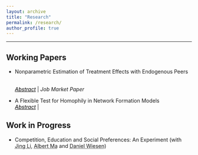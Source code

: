 ```yaml
---
layout: archive
title: "Research"
permalink: /research/
author_profile: true
---
```


<section class="page__content" itemprop="text">
<hr>
<h2 id="working-papers">Working Papers</h2>
<ul><li><a href="http://tom-pan.github.io/files/JMP.pdf" style="text-decoration:none" target="_blank">Nonparametric Estimation of Treatment Effects with Endogenous Peers</a>   

<br> <a href="#/" style="color:black" onclick="visib('jmp')"><em>Abstract</em></a> | <em>Job Market Paper </em></li></ul>

<div id="jmp" style="display: none; background-color: #F1F1F1; color: #666; padding: 10px"> When individual outcomes depend on peer outcomes, treating an individual in a network affects all connected individuals. This causes the absence of a control group and threatens the validity of causal inference. Existing methods assume linear functional forms and exogenous networks, or exclude the dependence on peer outcomes. By introducing a nonparametric peer effect model, I prove that the treatment effect is identified by comparing individuals with the same neighbors but different treatment status, which does not rely on the above assumptions. Estimation is performed using a combination of a kernel estimator, which relaxes the same neighbor condition in finite samples, and the method of sieves. The consistency of the proposed estimator is then established. Application of this method to an anti-violence campaign suggests that the effect of the campaign on individual attitude is increasing in the average neighbor attitude.</div>


<ul><li><a href="" style="text-decoration:none" target="_blank">A Flexible Test for Homophily in Network Formation Models</a> 
<br> <a href="#/" style="color:black" onclick="visib('homop')"><em>Abstract</em></a> | <em></em></li></ul>

<div id="homop" style="display: none; background-color: #F1F1F1; color: #666; padding: 10px"> Various Studies have highlighted the role of homophily as a driver of network formation. Homophily 
refers to the idea that 'birds of a feather flock together'. The more general idea is that the difference in characteristics affect the network formation. However, when testing for the presence of 
homophily, researchers typically assume speciifc functional forms and distance measures for the difference in characteristics. However, economic theory provides little guidance on these assumptions and 
they can vary considerably across contexts. This paper provides a flexible test for homophily, imposing minimal assumption on the functional form of of link formation and the distance meausre. Homophily is 
characterized through derivatives of the conditional linking probability and the non-parametric density-weighted derivative is used to construct the test statistic. Asymptotic normality of the test statistic 
is established. A step-down procedure to select the homophilous variables among a set of variables is also constructed.</div>





<h2 id="works-in-progress">Work in Progress</h2>


<ul><li><p>Competition, Education and Social Preferences: An Experiment (with <a href="https://jingliuw.wixsite.com/mysite" style="color: inherit; text-decoration-style: dotted"  target="_blank">Jing Li</a>, <a href="https://people.bu.edu/ma/" style="color: inherit; text-decoration-style: dotted"  target="_blank">Albert Ma</a> and <a href="https://sites.google.com/site/danielwiesen1/home" style="color: inherit; text-decoration-style: dotted"  target="_blank">Daniel Wiesen</a>)</p> </li></ul>

<script>
function visib(id) {
  var x = document.getElementById(id);
  if (x.style.display === "none") {
    x.style.display = "block";
  } else {
    x.style.display = "none";
  }
}
</script>
</section>
